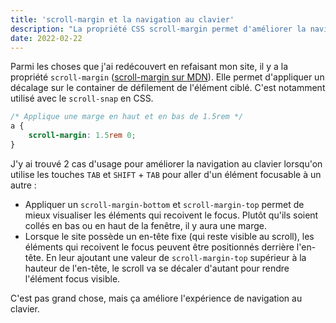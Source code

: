 ```yaml
---
title: 'scroll-margin et la navigation au clavier'
description: "La propriété CSS scroll-margin permet d'améliorer la navigation au clavier en ajoutant une marge de sécurité."
date: 2022-02-22
---
```


Parmi les choses que j'ai redécouvert en refaisant mon site, il y a la propriété `scroll-margin` ([scroll-margin sur MDN](https://developer.mozilla.org/fr/docs/Web/CSS/scroll-margin)). Elle permet d'appliquer un décalage sur le container de défilement de l'élément ciblé. C'est notamment utilisé avec le `scroll-snap` en CSS.

```css
/* Applique une marge en haut et en bas de 1.5rem */
a {
	scroll-margin: 1.5rem 0;
}
```

J'y ai trouvé 2 cas d'usage pour améliorer la navigation au clavier lorsqu'on utilise les touches `TAB` et `SHIFT` + `TAB` pour aller d'un élément focusable à un autre :

- Appliquer un `scroll-margin-bottom` et `scroll-margin-top` permet de mieux visualiser les éléments qui recoivent le focus. Plutôt qu'ils soient collés en bas ou en haut de la fenêtre, il y aura une marge.
- Lorsque le site possède un en-tête fixe (qui reste visible au scroll), les éléments qui recoivent le focus peuvent être positionnés derrière l'en-tête. En leur ajoutant une valeur de `scroll-margin-top` supérieur à la hauteur de l'en-tête, le scroll va se décaler d'autant pour rendre l'élément focus visible.

C'est pas grand chose, mais ça améliore l'expérience de navigation au clavier.
